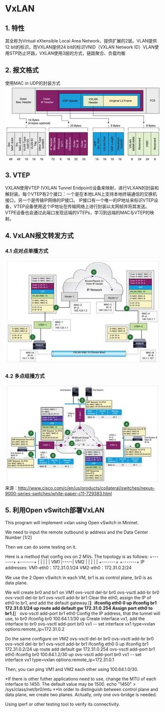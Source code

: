 # VxLAN
## 1. 特性
其全称为Virtual eXtensible Local Area Network，提供扩展的2层。VLAN提供12 bit的标识，而VXLAN提供24 bit的标识VNID（VXLAN Network ID）VLAN使用STP防止环路，VXLAN使用3层的方式，链路聚合、负载均衡
## 2. 报文格式
使用MAC in UDP的封装方式
![](https://github.com/Minions1128/Tools/blob/master/img/vxlan_packet_format.jpg)
## 3. VTEP
VXLAN使用VTEP (VXLAN Tunnel Endpoint)设备来映射，进行VLXAN的封装和解封装。每个VTEP有2个接口：一个是在本地LAN上支持本地终端通信的交换机接口，另一个是传输IP网络的IP接口。
IP接口有一个唯一的IP地址来标识VTEP设备，VTEP设备使用这个IP地址在传输网络上进行封装以太网帧并将其发送。VTPE设备也会通过此端口发现远端的VTEPs，学习到远端的MAC与VTEP的映射。
## 4. VxLAN报文转发方式
### 4.1 点对点单播方式
![](https://github.com/Minions1128/Tools/blob/master/img/vxlan_unicast_forwarding_flow.jpg)
### 4.2 多点组播方式
![](https://github.com/Minions1128/Tools/blob/master/img/vxlan_mul_forwarding_flow.jpg)
来源：http://www.cisco.com/c/en/us/products/collateral/switches/nexus-9000-series-switches/white-paper-c11-729383.html
## 5. 利用Open vSwitch部署VxLAN


This program will implement vxlan using Open vSwitch in Mininet.

We need to input the remote outbound ip address and the Data Center Number [1/2]

Then we can do some testing on it.

Here is a method that config ovs on 2 MVs.
The topology is as follows:
    +-------+     +-------+
    |       |     |       |
    |  VM1  |-----|  VM2  |
    |       |     |       |
    +-------+     +-------+
IP addresses:
    VM1-eth0：172.31.0.1/24
    VM2-eth0：172.31.0.2/24

We use the 2 Open vSwitch in each VM, br1 is as control plane, br0 is as data plane.

We will create br0 and br1 on VM1
    ovs-vsctl del-br br0
    ovs-vsctl add-br br0
    ovs-vsctl del-br br1
    ovs-vsctl add-br br1
Clear the eth0, assign the IP of eth0 to br1, and add the default gateway.[**]
    ifconfig eth0 0 up
    ifconfig br1 172.31.0.1/24 up
    route add default gw 172.31.0.254
Assign port eth0 to br1.[**]
    ovs-vsctl add-port br1 eth0
Config the IP address, that the tunnel will use, to br0
    ifconfig br0 100.64.1.1/30 up
Create interface vx1, add the interface to br0
    ovs-vsctl add-port br0 vx1 -- set interface vx1 type=vxlan options:remote_ip=172.31.0.2

Do the same configure on VM2
    ovs-vsctl del-br br0
    ovs-vsctl add-br br0
    ovs-vsctl del-br br1
    ovs-vsctl add-br br1
    ifconfig eth0 0 up
    ifconfig br1 172.31.0.2/24 up
    route add default gw 172.31.0.254
    ovs-vsctl add-port br1 eth0
    ifconfig br0 100.64.1.2/30 up
    ovs-vsctl add-port br0 vx1 -- set interface vx1 type=vxlan options:remote_ip=172.31.0.1

Then, you can ping VM1 and VM2 each other using 100.64.1.0/30.

*If there is other futher applications need to use, change the MTU of each interface to 1450. The default value may be 1500.
    echo "1450" > /sys/class/net/br0/mtu
**In order to distinguish between control plane and data plane, we create two planes. Actually, only one ovs-bridge is needed.

Using iperf or other testing tool to verify its connectivity.
